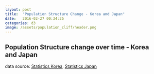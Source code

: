 ```yaml
---
layout: post
title:  "Population Structure Change - Korea and Japan"
date:   2016-02-27 00:34:25
categories: d3
image: /assets/population_cliff/header.png
---
```


## Population Structure change over time - Korea and Japan
data source: <a href="http://kosis.kr/">Statistics Korea</a>, <a href="http://www.stat.go.jp/english/">Statistics Japan</a>

<script src="http://d3js.org/d3.v3.min.js"></script>
<script src="https://d3js.org/d3.v3.min.js" charset="utf-8"></script>
<style>
.title {
    font: 20px helvetica;
    fill: #404040;
    text-transform: capitalize;
  }
  .chart_label,
  .axis {
    font: 12px helvetica;
    fill: rgb(99,99,99);
  }
  .axis path,
  .axis line {
        color: red;
        fill: none;
        stroke: #000;
        stroke-width: 1px;
  }
  .left.bar,
  .legend_male {
    fill: #6b8891;
  }
  .right.bar,
  .legend_female {
    fill: #b27b88;
  }

  .legend_text {
    font: 13px helvetica;
  }

  div.years_buttons {
      display: flex;
      justify-content: space-between;
      width: 900px;
    }

    div.years_buttons div {
      font: 12px helvetica;
      padding: 3px;
      margin: 7px;
      width: 55px;
      text-align: center;
    }
    

</style>
<script type="text/javascript">
  function draw(data) {

  
    // setting the margin and space
    var margin = {top: 60, right: 30, bottom: 24, left: 30, middle: 28},
        width = 450 - margin.left - margin.right,
        height = 450 - margin.top - margin.bottom;

    var regionWidth = width/2 - margin.middle;

    var pointA = regionWidth,
        pointB = width - regionWidth;

    var formatPercent = d3.format(".0%");

    // simple two levels: 1) country 2) year

    var year_data = d3.nest()
                      .key(function(d) {return d.year;})
                      .key(function(d) {return d.country})
                      .entries(data);

    // to reverse the axes for female
    function unique(x) {
      return x.reverse().filter(function (e, i, x) {return x.indexOf(e, i+1) === -1;}).reverse();
    }

    // to make translate easier
    function translation(x,y) {
        return 'translate(' + x + ',' + y + ')';
    }


      // use the very first year data for the chart
      var countries = year_data[0].values;
    
      var i = 0;
      // plot charts for each country
      countries.forEach(function(c) {

        c.totalPopulation = d3.sum(c.values, function(d) {return d.population; });
        var percentage = function(d) {return d/ c.totalPopulation;};

        array_by_age = d3.nest()
                 .key(function(d) {return d.age_bin;})
                 .entries(c.values)

        // find the max x value to set the scale of the plots
        c.maxValue = Math.max(
          d3.max(array_by_age, function(d) {
            var male_val = d.values.filter(function(e) {return e.sex === 'male'})[0].population;
            return percentage(male_val);
          }),
          d3.max(array_by_age, function(d) {
            var female_val = d.values.filter(function(e) {return e.sex === 'female'})[0].population;
            return percentage(female_val);
          }) 
        );

        // set svg
        var svg = d3.select("div.chart").append('svg')
          .attr("class", "population_chart")
          .attr("id", c.key)
          .attr("width", width + margin.left + margin.right)
            .attr("height", height + margin.top + margin.bottom)
            .append("g")
              .attr("transform", "translate(" + margin.left + "," + margin.top + ")");

        // add titles
        svg.append("text")
           .attr("class", "title")
           .attr("x", width / 2)
           .attr("y", 0 - (margin.top / 3))
           .attr("text-anchor", "middle")
           .text(function(d) {
             return c.key + "-" + c.values[0].year;
           });

        // draw legend
        if (c.key == 'korea') {

          svg.append("rect")
             .attr("class", "legend_male")
             .attr("x", 0)
             .attr("y", 0)
             .attr("width", 15)
             .attr("height", 15);

          svg.append("rect")
             .attr("class", "legend_female")
             .attr("x", 0)
             .attr("y", 20)
             .attr("width", 15)
             .attr("height", 15);

          svg.append("text")
             .attr("class", "legend_text")
             .attr("x", 18)
             .attr("y", 12)
             .text("male");

          svg.append("text")
             .attr("class", "legend_text")
             .attr("x", 18)
             .attr("y", 32)
             .text("female");
        }
        
        // set xScale
        var xScale = d3.scale.linear()
           .domain([0, c.maxValue])
           .range([0, regionWidth])
           .nice();
        
        // set xScale for male
        var xScaleLeft = d3.scale.linear()
           .domain([0, c.maxValue])
           .range([regionWidth, 0]);

        // set xScale for female
        var xScaleRight = d3.scale.linear()
           .domain([0, c.maxValue])
           .range([0, regionWidth]);

        // set yScale
        var yScale = d3.scale.ordinal()
           .domain(unique(c.values.map(function(d) {return d.age_bin})))
           .rangeRoundBands([height, 0], 0.1);

        // set yAxis for male
        var yAxisLeft = d3.svg.axis()
           .scale(yScale)
           .orient('right')
           .tickSize(4,0)
           .tickPadding(margin.middle - 4);

        // set yAxis for female
        var yAxisRight = d3.svg.axis()
           .scale(yScale)
           .orient('left')
           .tickSize(4,0)
           .tickFormat('');

        // set xAxis for female
        var xAxisRight = d3.svg.axis()
           .scale(xScale)
           .orient('bottom')
           .tickFormat(d3.format('%'))
           .ticks(5);

        // set xAxis for male
        var xAxisLeft = d3.svg.axis()
           .scale(xScale.copy().range([pointA, 0]))
           .orient('bottom')
           .tickFormat(d3.format('%'))
           .ticks(5);

        var leftBarGroup = svg.append('g')
           .attr('class', 'lbg')
           .attr('transform', translation(pointA, 0) + 'scale(-1,1)');

        var rightBarGroup = svg.append('g')
           .attr('class', 'rbg')
           .attr('transform', translation(pointB, 0));

        // left y axis group
        svg.append('g')
           .attr('class', 'axis y left')
           .attr('transform', translation(pointA, 0))
           .call(yAxisLeft)
           .selectAll('text')
           .style('text-anchor', 'middle');

        // right y axis group
        svg.append('g')
           .attr('class', 'axis y right')
           .attr('transform', translation(pointB, 0))
           .call(yAxisRight);

        // left x axis group
        svg.append('g')
           .attr('class', 'axis x left')
           .attr('transform', translation(0, height))
           .call(xAxisLeft);

        // right x axis group
        svg.append('g')
          .attr('class', 'axis x right')
          .attr('transform', translation(pointB, height))
          .call(xAxisRight);

        // data that contains 0 for nice animation when the page starts
        var null_data = [{
            "group": "0-4",
            "male": 0,
            "female": 0
          }, {
            "group": "5-9",
            "male": 0,
            "female": 0

          }, {
            "group": "10-14",
            "male": 0,
            "female": 0
          }, {
            "group": "15-19",
            "male": 0,
            "female": 0
         }, {
            "group": "20-24",
            "male": 0,
            "female": 0
         }, {
            "group": "25-29",
            "male": 0,
            "female": 0
         }, {
            "group": "30-34",
            "male": 0,
            "female": 0
         }, {
            "group": "35-39",
            "male": 0,
            "female": 0
         }, {
            "group": "40-44",
            "male": 0,
            "female": 0
          }, {
            "group": "45-49",
            "male": 0,
            "female": 0
          }, {
            "group": "50-54",
            "male": 0,
            "female": 0
          }, {
            "group": "55-59",
            "male": 0,
            "female": 0
          }, {
            "group": "60-64",
            "male": 0,
            "female": 0
          }, {
            "group": "65-69",
            "male": 0,
            "female": 0
          }, {
            "group": "70-74",
            "male": 0,
            "female": 0
          }, {
            "group": "75-79",
            "male": 0,
            "female": 0
          }, {
            "group": "80-84",
            "male": 0,
            "female": 0
           }, {
            "group": "85+",
            "male": 0,
            "female": 0
           }];

        // initiate the leftBarGroup
        leftBarGroup.selectAll('.bar.left')
          .data(null_data)
          .enter().append('rect')
            .attr('class', 'bar left')
            .attr('x', 0)
            .attr('y', function(d) { return yScale(d.group); })
            .attr('width', function(d) { return xScale(percentage(d.male)); })
            .attr('height', yScale.rangeBand());

        // initiate the rightBarGroup
        rightBarGroup.selectAll('.bar.right')
          .data(null_data)
          .enter().append('rect')
            .attr('class', 'bar right')
            .attr('x', 0)
            .attr('y', function(d) { return yScale(d.group); })
            .attr('width', function(d) { return xScale(percentage(d.female)); })
            .attr('height', yScale.rangeBand());

        
        var c_data = d3.nest().key(function(d){return d.sex}).entries(c.values);
        var male_data = c_data[0].values;
        var female_data = c_data[1].values;

        // update the data for male
        leftBarGroup.selectAll('.bar.left')
          .data(male_data)
          .transition()
          .duration(1000)
          .attr('width', function(d) {
            return xScale(percentage(d.population)); })
          .attr('height', yScale.rangeBand());
        
        // update the data for female
        rightBarGroup.selectAll('.bar.right')
          .data(female_data)
          .transition()
          .duration(1000)
          .attr('width', function(d) { return xScale(percentage(d.population)); })
          .attr('height', yScale.rangeBand());

          // to the next year group
          i += 1;


      });

      
    // update function
    // bring new year_data
    // find new max value for axis scaling
    // reset axes and update data
    function update(year_idx) {

      var countries = year_data[year_idx].values;

      countries.forEach(function(c) {

        var target_country = c.key;

        c.totalPopulation = d3.sum(c.values, function(d) {return d.population; });
        var percentage = function(d) {return d/ c.totalPopulation;};

        array_by_age = d3.nest()
                 .key(function(d) {return d.age_bin;})
                 // .key(function(d) {return d.sex})
                 .entries(c.values)

        c.maxValue = Math.max(
          d3.max(array_by_age, function(d) {
            var male_val = d.values.filter(function(e) {return e.sex === 'male'})[0].population;
            return percentage(male_val);
          }),
          d3.max(array_by_age, function(d) {
            var female_val = d.values.filter(function(e) {return e.sex === 'female'})[0].population;
            return percentage(female_val);
          }) 
        );

        var xScale = d3.scale.linear()
        .domain([0, c.maxValue])
        .range([0, regionWidth])
        .nice();

        var yScale = d3.scale.ordinal()
           .domain(unique(c.values.map(function(d) {return d.age_bin})))
           .rangeRoundBands([height, 0], 0.1);

        var xAxisRight = d3.svg.axis()
           .scale(xScale)
           .orient('bottom')
           .tickFormat(d3.format('%'))
           .ticks(5);

        var xAxisLeft = d3.svg.axis()
           .scale(xScale.copy().range([pointA, 0]))
           .orient('bottom')
           .tickFormat(d3.format('%'))
           .ticks(5);

        var n_svg = d3.select("svg#" +c.key)
          .data([c.values])
      
        n_svg.select(".title")
        .transition()
        .duration(1000)
        .text(function(c) {
          return c[0].country + "-" + c[0].year
           });



        n_svg.selectAll('.axis.x.left')
          .transition()
          .duration(1000)
          .call(xAxisLeft);

        n_svg.selectAll('.axis.x.right')
          .transition()
          .duration(1000)
          .call(xAxisRight);


        var c_data = d3.nest().key(function(d){return d.sex}).entries(c.values);
        var male_data = c_data[0].values;
        var female_data = c_data[1].values;


        n_svg.select(".lbg").selectAll('rect.bar.left')
          .data(male_data)
          .transition()
          .duration(1000)
          .attr('width', function(d) { return xScale(percentage(d.population)); })
          .attr('height', yScale.rangeBand());

        n_svg.select(".rbg").selectAll('rect.bar.right')
          .data(female_data)
          .transition()
          .duration(1000)
          .attr('width', function(d) { return xScale(percentage(d.population)); })
          .attr('height', yScale.rangeBand());

      });


    }

    var years = [];

    var year_idx = 1;

    year_data.forEach(function(y) {
      years.push(y.key)
    })

    var year_interval = setInterval(function() {
          update([year_idx]);

          year_idx++;
      
          // if the year index exceeds the data length,
          // stop the interval
          if(year_idx >= years.length ) {

            clearInterval(year_interval);

           var buttons = d3.select("div.chart")
                .append("div")
                      .attr("class", "years_buttons")
                      .selectAll("div")
                      .data(years)
                      .enter()
                      .append("div")
                      .text(function(d) {
                          return d;
                      });

              buttons.on("click", function(d) {
                d3.select(".years_buttons")
                  .selectAll("div")
                  .transition()
                  .duration(500)
                  .style("color", "black")
                  .style("background", "white");

                d3.select(this)
                  .transition()
                  .duration(500)
                  .style("background", "black")
                  .style("color", "white");
                update(years.indexOf(d))
              })
         
          } else {
            // auto-update debugging
            // console.log("it's okay")
          }}, 1000);
  }  
</script>

<div class="chart"></div>
<script type="text/javascript">
  d3.csv("/assets/population_cliff/population.csv", function(d){
      d.population = +d.population;
      return d;
    }, draw);
</script>
<br>
